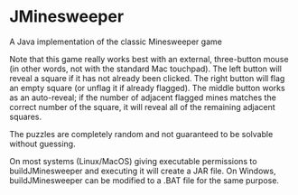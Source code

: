 # JMinesweeper
A Java implementation of the classic Minesweeper game

Note that this game really works best with an external, three-button mouse (in other words, not with the standard Mac touchpad).  The left button will reveal a square if it has not already been clicked.  The right button will flag an empty square (or unflag it if already flagged).  The middle button works as an auto-reveal; if the number of adjacent flagged mines matches the correct number of the square, it will reveal all of the remaining adjacent squares.

The puzzles are completely random and not guaranteed to be solvable without guessing.

On most systems (Linux/MacOS) giving executable permissions to buildJMinesweeper and executing it will create a JAR file. On Windows, buildJMinesweeper can be modified to a .BAT file for the same purpose.
 
